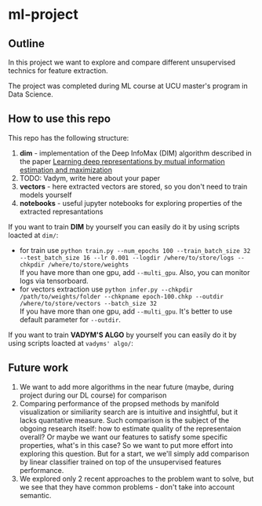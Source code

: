 # ml-project

## Outline

In this project we want to explore and compare different unsupervised technics for feature extraction. 

The project was completed during ML course at UCU master's program in Data Science.

## How to use this repo 

This repo has the following structure:
 1. **dim** - implementation of the Deep InfoMax (DIM) algorithm described in the paper [Learning deep representations by mutual information estimation and maximization](https://arxiv.org/abs/1808.06670)
 2. TODO: Vadym, write here about your paper
 3. **vectors** - here extracted vectors are stored, so you don't need to train models yourself
 4. **notebooks** - useful jupyter notebooks for exploring properties of the extracted represantations
 
 If you want to train **DIM** by yourself you can easily do it by using scripts loacted at `dim/`:
  * for train use ```python train.py --num_epochs 100 --train_batch_size 32 --test_batch_size 16 --lr 0.001 --logdir /where/to/store/logs --chkpdir /where/to/store/weights```  
  If you have more than one gpu, add `--multi_gpu`. Also, you can monitor logs via tensorboard.
  * for vectors extraction use ```python infer.py --chkpdir /path/to/weights/folder --chkpname epoch-100.chkp --outdir /where/to/store/vectors --batch_size 32```  
  If you have more than one gpu, add `--multi_gpu`. It's better to use default parameter for ```--outdir```.
  
  If you want to train **VADYM'S ALGO** by yourself you can easily do it by using scripts loacted at `vadyms' algo/`:
  
## Future work
1. We want to add more algorithms in the near future (maybe, during project during our DL course) for comparison
2. Comparing performance of the propsed methods by manifold visualization or similiarity search are is intuitive and insightful, but it lacks quantative measure. Such comparison is the subject of the obgoing research itself: how to estimate quality of the representaion overall? Or maybe we want our features to satisfy some specific properties, what's in this case? So we want to put more effort into exploring this question. But for a start, we we'll simply add comparison by linear classifier trained on top of the unsupervised features performance.
3. We explored only 2 recent approaches to the problem want to solve, but we see that they have common problems - don't take into account semantic.
